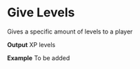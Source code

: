 # Give Levels

Gives a specific amount of levels to a player
<br>

**Output**
XP levels
<br>

**Example**
To be added
